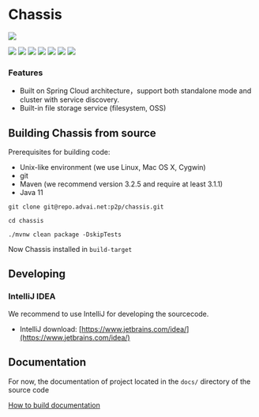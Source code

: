 # Chassis

[![](https://github.com/v-zhidu/chassis/actions/workflows/maven.yml/badge.svg?branch=main)](https://github.com/v-zhidu/chassis/actions/workflows/maven.yml)

[![](https://sonarcloud.io/api/project_badges/measure?branch=main&project=v-zhidu_chassis&metric=alert_status)](https://sonarcloud.io/dashboard?id=v-zhidu_chassis)
[![](https://sonarcloud.io/api/project_badges/measure?branch=main&project=v-zhidu_chassis&metric=security_rating)](https://sonarcloud.io/dashboard?id=v-zhidu_chassis)
[![](https://sonarcloud.io/api/project_badges/measure?branch=main&project=v-zhidu_chassis&metric=coverage)](https://sonarcloud.io/dashboard?id=v-zhidu_chassis)
[![](https://sonarcloud.io/api/project_badges/measure?branch=main&project=v-zhidu_chassis&metric=duplicated_lines_density)](https://sonarcloud.io/dashboard?id=v-zhidu_chassis) 
[![](https://sonarcloud.io/api/project_badges/measure?branch=main&project=v-zhidu_chassis&metric=bugs)](https://sonarcloud.io/dashboard?id=v-zhidu_chassis)
[![](https://sonarcloud.io/api/project_badges/measure?branch=main&project=v-zhidu_chassis&metric=code_smells)](https://sonarcloud.io/dashboard?id=v-zhidu_chassis)
[![](https://sonarcloud.io/api/project_badges/measure?branch=main&project=v-zhidu_chassis&metric=ncloc)](https://sonarcloud.io/dashboard?id=v-zhidu_chassis)

### Features

* Built on Spring Cloud architecture，support both standalone mode and cluster with service discovery.
* Built-in file storage service (filesystem, OSS)

## Building Chassis from source

Prerequisites for building code:

* Unix-like environment (we use Linux, Mac OS X, Cygwin)
* git
* Maven (we recommend version 3.2.5 and require at least 3.1.1)
* Java 11

```
git clone git@repo.advai.net:p2p/chassis.git

cd chassis

./mvnw clean package -DskipTests
```

Now Chassis installed in `build-target`


## Developing

### IntelliJ IDEA

We recommend to use IntelliJ for developing the sourcecode.

* IntelliJ download: [https://www.jetbrains.com/idea/](https://www.jetbrains.com/idea/)


## Documentation

For now, the documentation of project located in the `docs/` directory of the source code

[How to build documentation](_docs/README.md)
